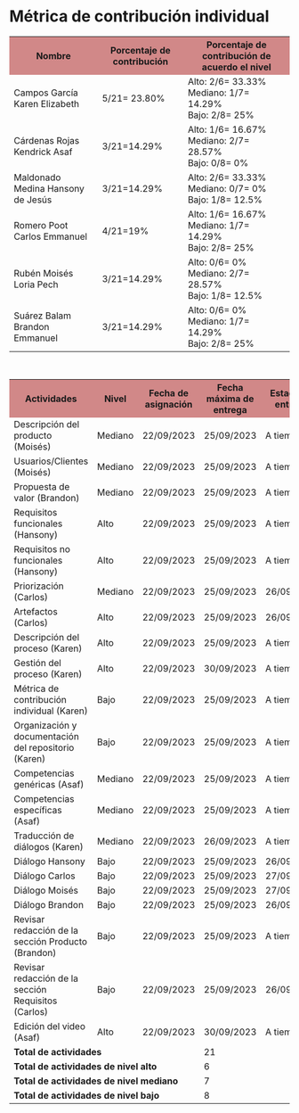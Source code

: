 <h1>﻿Métrica de contribución individual</h1>
 
<table align=center>  
   <tr>  
      <th bgcolor="#D18888">Nombre</th>  
      <th bgcolor="#D18888">Porcentaje de contribución</th> 
      <th bgcolor="#D18888">Porcentaje de contribución de acuerdo el nivel</th>  
   </tr> 
    <tr>  
      <td>Campos García Karen Elizabeth</td>  
       <td> 5/21= 23.80%</td> 
       <td> Alto: 2/6= 33.33%<br>Mediano: 1/7= 14.29%<br>Bajo: 2/8= 25%</td>  
   </tr> 
   <tr>  
      <td>Cárdenas Rojas Kendrick Asaf</td>  
       <td>3/21=14.29%</td>
       <td> Alto: 1/6= 16.67%<br>Mediano: 2/7= 28.57%<br>Bajo: 0/8= 0%</td>    
   </tr> 
    <tr>  
      <td>Maldonado Medina Hansony de Jesús</td>  
      <td>3/21=14.29%</td>
      <td> Alto: 2/6= 33.33%<br>Mediano: 0/7= 0%<br>Bajo: 1/8= 12.5%</td>    
   </tr> 
    <tr>  
      <td>Romero Poot Carlos Emmanuel</td>  
       <td>4/21=19%</td>
       <td> Alto: 1/6= 16.67%<br>Mediano: 1/7= 14.29%<br>Bajo: 2/8= 25%</td>  
   </tr> 
     <tr>  
      <td>Rubén Moisés Loria Pech</td>  
        <td>3/21=14.29%</td>
        <td> Alto: 0/6= 0%<br>Mediano: 2/7= 28.57%<br>Bajo: 1/8= 12.5%</td>    
   </tr> 
    <tr>  
      <td>Suárez Balam Brandon Emmanuel</td> 
      <td>3/21=14.29%</td>
       <td> Alto: 0/6= 0%<br>Mediano: 1/7= 14.29%<br>Bajo: 2/8= 25%</td>       
   </tr> 
 </table>
 <br>
<table align=center>  
   <tr>  
      <th bgcolor="#D18888" >Actividades</th>  
      <th bgcolor="#D18888" >Nivel</th>  
          <th bgcolor="#D18888" >Fecha de asignación</th>  
           <th bgcolor="#D18888" >Fecha máxima de entrega</th>
                <th bgcolor="#D18888" >Estado de entrega</th>    
   </tr> 
    <tr>  
      <td>Descripción del producto (Moisés)</td>  
       <td>Mediano</td> 
       <td>22/09/2023</td>
       <td>25/09/2023</td>
        <td>A tiempo</td>    
   </tr> 
   <tr>  
      <td>Usuarios/Clientes (Moisés)</td>  
       <td>Mediano</td>
        <td>22/09/2023</td>
       <td>25/09/2023</td>
         <td>A tiempo</td>       
   </tr> 
   <tr>  
      <td>Propuesta de valor (Brandon)</td>  
       <td>Mediano</td>
         <td>22/09/2023</td>
       <td>25/09/2023</td>
         <td>A tiempo</td>       
   </tr> 
    <tr>  
      <td>Requisitos funcionales (Hansony)</td>  
      <td>Alto</td>
        <td>22/09/2023</td>
       <td>25/09/2023</td>
         <td>A tiempo</td>       
   </tr> 
    <tr>  
      <td>Requisitos no funcionales (Hansony)</td>  
       <td>Alto</td>
         <td>22/09/2023</td>
       <td>25/09/2023</td>
         <td>A tiempo</td>       
   </tr> 
   <tr>  
      <td>Priorización (Carlos)</td>  
       <td>Mediano</td> 
         <td>22/09/2023</td>
       <td>25/09/2023</td>
         <td>26/09/2023</td>     
   </tr> 
    <tr>  
      <td>Artefactos (Carlos)</td>  
       <td>Alto</td>
         <td>22/09/2023</td>
       <td>25/09/2023</td>
         <td>26/09/2023</td>       
   </tr> 
     <tr>  
      <td>Descripción del proceso (Karen)</td>  
        <td>Alto</td> 
          <td>22/09/2023</td>
       <td>25/09/2023</td>
         <td>A tiempo</td>      
   </tr> 
    <tr>  
      <td>Gestión del proceso (Karen)</td> 
      <td>Alto</td>
        <td>22/09/2023</td>
       <td>30/09/2023</td>
         <td>A tiempo</td>        
   </tr> 
    <tr>  
      <td>Métrica de contribución individual (Karen)</td> 
      <td>Bajo</td>
        <td>22/09/2023</td>
       <td>25/09/2023</td>
         <td>A tiempo</td>     
   </tr> 
   <tr>  
      <td>Organización y documentación del repositorio (Karen)</td>  
       <td>Bajo</td>
         <td>22/09/2023</td>
       <td>25/09/2023</td>
         <td>A tiempo</td>       
   </tr> 
   <tr>  
      <td>Competencias genéricas (Asaf)</td>  
       <td>Mediano</td>
         <td>22/09/2023</td>
       <td>25/09/2023</td> 
         <td>A tiempo</td>      
   </tr> 
    <tr>  
      <td>Competencias específicas (Asaf)</td>  
       <td>Mediano</td>
         <td>22/09/2023</td>
       <td>25/09/2023</td>
         <td>A tiempo</td>       
   </tr> 
   <tr>  
      <td>Traducción de diálogos (Karen)</td>  
       <td>Mediano</td>
         <td>22/09/2023</td>
       <td>26/09/2023</td>
         <td>A tiempo</td>       
   </tr> 
    <tr>  
      <td>Diálogo Hansony</td>  
       <td>Bajo</td> 
         <td>22/09/2023</td>
       <td>25/09/2023</td>
         <td>26/09/2023</td>      
   </tr> 
    <tr>  
      <td>Diálogo Carlos</td>  
       <td>Bajo</td>
         <td>22/09/2023</td>
       <td>25/09/2023</td>
         <td>27/09/2023</td>      
   </tr> 
    <tr>  
      <td>Diálogo Moisés</td>  
       <td>Bajo</td>
         <td>22/09/2023</td>
       <td>25/09/2023</td>
         <td>27/09/2023</td>       
   </tr> 
    <tr>  
      <td>Diálogo Brandon</td>  
       <td>Bajo</td>
         <td>22/09/2023</td>
       <td>25/09/2023</td>
         <td>26/09/2023</td>       
   </tr> 
     <tr>  
      <td>Revisar redacción de la sección Producto (Brandon)</td>  
       <td>Bajo</td> 
         <td>22/09/2023</td>
       <td>25/09/2023</td>
         <td>A tiempo</td>      
   </tr> 
    <tr>  
      <td>Revisar redacción de la sección Requisitos (Carlos)</td>  
       <td>Bajo</td>
         <td>22/09/2023</td>
       <td>25/09/2023</td>
         <td>26/09/2023</td>       
   </tr> 
    <tr>  
      <td>Edición del video (Asaf)</td>  
       <td>Alto</td>
         <td>22/09/2023</td>
       <td>30/09/2023</td>
         <td>A tiempo</td>       
   </tr> 
    <tr>  
      <td colspan=3><strong>Total de actividades</strong></td>  
       <td colspan=2>21</td>
   </tr> 
   <tr>  
      <td colspan=3><strong>Total de actividades de nivel alto</strong></td>  
       <td colspan=2>6</td>
   </tr> 
   <tr>  
      <td colspan=3><strong>Total de actividades de nivel mediano</strong></td>  
       <td colspan=2>7</td>
   </tr>
    <tr>  
      <td colspan=3><strong>Total de actividades de nivel bajo</strong></td>  
       <td colspan=2>8</td>
   </tr>  
  </table>
<!--stackedit_data:
eyJoaXN0b3J5IjpbLTEzODQyNTY4NDQsLTEyNjA4MzAzNTEsLT
I1NzE1NzcxMywtMTU2NDA3NzA2NCwtMjU5MDQ3ODY5LC0xNjg1
MjE2MjUsNTEwMzU3NTQ2LC01MTU5OTYxMTcsMTc3MDEzNzEwNS
wxODE0NzE0NzY5LDkwMjk2MjI5MywtMTc3MzcyMjc3MiwtNzE1
NTM2OTg0LDcyMTY1Nzk4MSwtNjMxMzk0MzU5LC0xMzcyNDQwMz
U2LDMwNTExNDIxOV19
-->